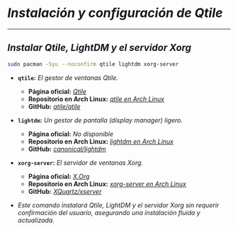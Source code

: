 <!-- Autor: Daniel Benjamin Perez Morales -->
<!-- GitHub: https://github.com/DanielPerezMoralesDev13 -->
<!-- Correo electrónico: danielperezdev@proton.me -->

# ***Instalación y configuración de Qtile***

---

## ***Instalar Qtile, LightDM y el servidor Xorg***

```bash
sudo pacman -Syu --noconfirm qtile lightdm xorg-server
```

- **`qtile`:** *El gestor de ventanas Qtile.*
  - **Página oficial:** *[Qtile](http://www.qtile.org/ "http://www.qtile.org/")*
  - **Repositorio en Arch Linux:** *[qtile en Arch Linux](https://archlinux.org/packages/extra/x86_64/qtile/ "https://archlinux.org/packages/extra/x86_64/qtile/")*
  - **GitHub:** *[qtile/qtile](https://github.com/qtile/qtile "https://github.com/qtile/qtile")*

- **`lightdm`:** *Un gestor de pantalla (display manager) ligero.*
  - **Página oficial:** *No disponible*
  - **Repositorio en Arch Linux:** *[lightdm en Arch Linux](https://archlinux.org/packages/extra/x86_64/lightdm/)*
  - **GitHub:** *[canonical/lightdm](https://github.com/canonical/lightdm)*

- **`xorg-server`:** *El servidor de ventanas Xorg.*
  - **Página oficial:** *[X.Org](https://www.x.org/wiki/ "https://www.x.org/wiki/")*
  - **Repositorio en Arch Linux:** *[xorg-server en Arch Linux](https://archlinux.org/packages/extra/x86_64/xorg-server/ "https://archlinux.org/packages/extra/x86_64/xorg-server/")*
  - **GitHub:** *[XQuartz/xserver](https://github.com/XQuartz/xorg-server "https://github.com/XQuartz/xorg-server")*

- *Este comando instalará Qtile, LightDM y el servidor Xorg sin requerir confirmación del usuario, asegurando una instalación fluida y actualizada.*
